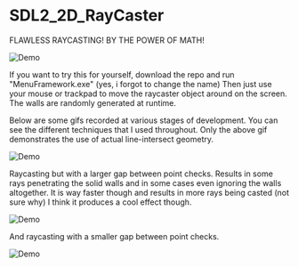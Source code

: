 # SDL2_2D_RayCaster

FLAWLESS RAYCASTING! BY THE POWER OF MATH!

![Demo](https://github.com/Nytra/SDL2_2D_RayCaster/blob/master/raycastingBest1.gif)

If you want to try this for yourself, download the repo and run "MenuFramework.exe" (yes, i forgot to change the name)
Then just use your mouse or trackpad to move the raycaster object around on the screen. The walls are randomly generated at runtime.

Below are some gifs recorded at various stages of development. You can see the different techniques that I used throughout. Only the above gif demonstrates the use of actual line-intersect geometry.

![Demo](https://github.com/Nytra/SDL2_2D_RayCaster/blob/master/raycasting1.gif)

Raycasting but with a larger gap between point checks. Results in some rays penetrating the solid walls and in some cases even ignoring the walls altogether. It is way faster though and results in more rays being casted (not sure why) I think it produces a cool effect though.

![Demo](https://github.com/Nytra/SDL2_2D_RayCaster/blob/master/raycasting2fast.gif)

And raycasting with a smaller gap between point checks.

![Demo](https://github.com/Nytra/SDL2_2D_RayCaster/blob/master/raycasting3.gif)
